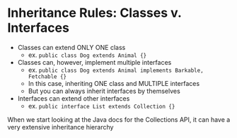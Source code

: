 # Inheritance Rules: Classes v. Interfaces

- Classes can extend ONLY ONE class
    - ex. `public class Dog extends Animal {}`
- Classes can, however, implement multiple interfaces
    - ex. `public class Dog extends Animal implements Barkable, Fetchable {}`
    - In this case, inheriting ONE class and MULTIPLE interfaces
    - But you can always inherit interfaces by themselves
- Interfaces can extend other interfaces
    - ex. `public interface List extends Collection {}`

When we start looking at the Java docs for the Collections API, it can have a very extensive inheritance hierarchy
